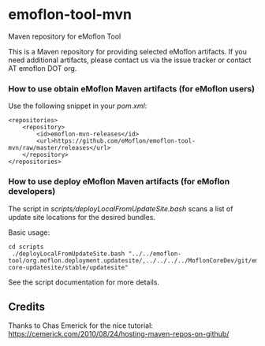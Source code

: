 # emoflon-tool-mvn
Maven repository for eMoflon Tool

This is a Maven repository for providing selected eMoflon artifacts.
If you need additional artifacts, please contact us via the issue tracker or contact AT emoflon DOT org.

### How to use obtain eMoflon Maven artifacts (for eMoflon users)

Use the following snippet in your *pom.xml*:
```
<repositories>
    <repository>
        <id>emoflon-mvn-releases</id>
        <url>https://github.com/eMoflon/emoflon-tool-mvn/raw/master/releases</url>
    </repository>
</repositories>
```

### How to use deploy eMoflon Maven artifacts (for eMoflon developers)

The script in *scripts/deployLocalFromUpdateSite.bash* scans a list of update site locations for the desired bundles.

Basic usage:
```
cd scripts
 ./deployLocalFromUpdateSite.bash "../../emoflon-tool/org.moflon.deployment.updatesite/,../../../../MoflonCoreDev/git/emoflon-core-updatesite/stable/updatesite"
```

See the script documentation for more details.

## Credits
Thanks to Chas Emerick for the nice tutorial: https://cemerick.com/2010/08/24/hosting-maven-repos-on-github/
